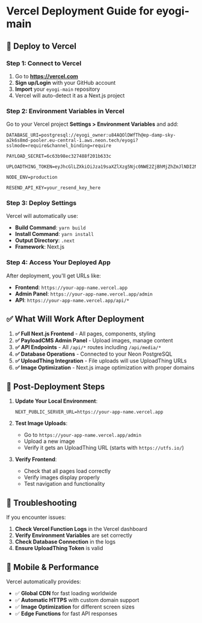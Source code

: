 # Vercel Deployment Guide for eyogi-main

## 🚀 Deploy to Vercel

### Step 1: Connect to Vercel
1. Go to **https://vercel.com**
2. **Sign up/Login** with your GitHub account
3. **Import** your `eyogi-main` repository
4. Vercel will auto-detect it as a Next.js project

### Step 2: Environment Variables in Vercel
Go to your Vercel project **Settings > Environment Variables** and add:

```
DATABASE_URI=postgresql://eyogi_owner:u84AQOlDWfTh@ep-damp-sky-a2k6s8md-pooler.eu-central-1.aws.neon.tech/eyogi?sslmode=require&channel_binding=require

PAYLOAD_SECRET=6c63b98ec327488f201b633c

UPLOADTHING_TOKEN=eyJhcGlLZXkiOiJza19saXZlXzg5Njc0NWE2ZjBhMjZhZmJlNDI2NmM0ZWFhMjFiZGQ3NmIwOTZmYWNmNzAwY2E0ZTBjOGM5YzViNDY5MWViZGYiLCJhcHBJZCI6ImFtYWFxZ3JuaGIiLCJyZWdpb25zIjpbInNlYTEiXX0=

NODE_ENV=production

RESEND_API_KEY=your_resend_key_here
```

### Step 3: Deploy Settings
Vercel will automatically use:
- **Build Command**: `yarn build`
- **Install Command**: `yarn install`
- **Output Directory**: `.next`
- **Framework**: Next.js

### Step 4: Access Your Deployed App
After deployment, you'll get URLs like:
- **Frontend**: `https://your-app-name.vercel.app`
- **Admin Panel**: `https://your-app-name.vercel.app/admin`
- **API**: `https://your-app-name.vercel.app/api/*`

## ✅ What Will Work After Deployment

1. **✅ Full Next.js Frontend** - All pages, components, styling
2. **✅ PayloadCMS Admin Panel** - Upload images, manage content
3. **✅ API Endpoints** - All `/api/*` routes including `/api/media/*`
4. **✅ Database Operations** - Connected to your Neon PostgreSQL
5. **✅ UploadThing Integration** - File uploads will use UploadThing URLs
6. **✅ Image Optimization** - Next.js image optimization with proper domains

## 🎯 Post-Deployment Steps

1. **Update Your Local Environment**:
   ```
   NEXT_PUBLIC_SERVER_URL=https://your-app-name.vercel.app
   ```

2. **Test Image Uploads**:
   - Go to `https://your-app-name.vercel.app/admin`
   - Upload a new image
   - Verify it gets an UploadThing URL (starts with `https://utfs.io/`)

3. **Verify Frontend**:
   - Check that all pages load correctly
   - Verify images display properly
   - Test navigation and functionality

## 🔧 Troubleshooting

If you encounter issues:

1. **Check Vercel Function Logs** in the Vercel dashboard
2. **Verify Environment Variables** are set correctly
3. **Check Database Connection** in the logs
4. **Ensure UploadThing Token** is valid

## 📱 Mobile & Performance

Vercel automatically provides:
- ✅ **Global CDN** for fast loading worldwide
- ✅ **Automatic HTTPS** with custom domain support
- ✅ **Image Optimization** for different screen sizes
- ✅ **Edge Functions** for fast API responses